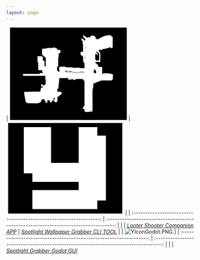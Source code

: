 ```yaml
---
layout: page
---
```


|             ![BL3ICON.PNG](assets/img/lad/BL3ICON.png)             |                         ![YIcon.PNG](assets/img/YIcon.png)                          |
| :----------------------------------------------------------------: | :---------------------------------------------------------------------------------: |  |
| [*Looter Shooter Companion APP*](https://hoodstrats.github.io/LAD) | [*Spotlight Wallpaper Grabber CLI TOOL*](https://www.nuget.org/packages/SpotYoink/) |
|             ![YIconGodot.PNG](assets/img/lad/YIconGodot.png)             |
| :----------------------------------------------------------------: | :---------------------------------------------------------------------------------: |  |
| [*Spotlight Grabber Godot GUI*](https://hoodstrats.github.io/SpotYoinkGD)